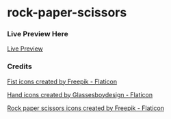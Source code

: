 # rock-paper-scissors

### Live Preview Here

<a href="https://rockpaperscissors-createdbymay.netlify.app/">Live Preview</a>

### Credits

<a href="https://www.flaticon.com/free-icons/fist" title="fist icons">Fist icons created by Freepik - Flaticon</a>

<a href="https://www.flaticon.com/free-icons/hand" title="hand icons">Hand icons created by Glassesboydesign - Flaticon</a>

<a href="https://www.flaticon.com/free-icons/rock-paper-scissors" title="rock paper scissors icons">Rock paper scissors icons created by Freepik - Flaticon</a>
